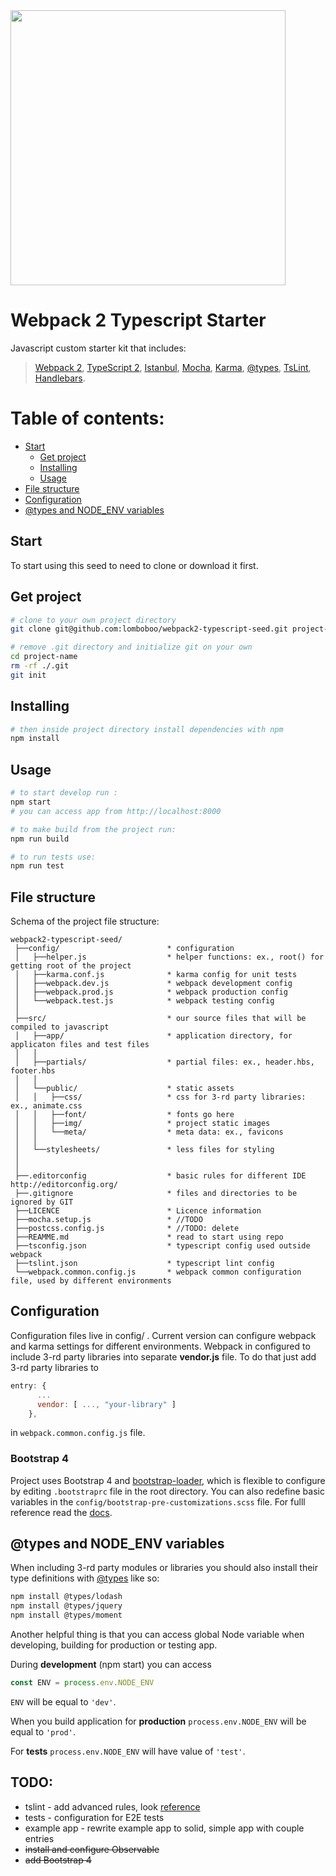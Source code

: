 <a align="center" href="https://webpack.js.org/">
  <img width="440" src="https://cdn-images-1.medium.com/max/1920/1*gdoQ1_5OID90wf1eLTFvWw.png" />
</a>

# Webpack 2 Typescript Starter
Javascript custom starter kit that includes:
> [Webpack 2](https://webpack.js.org/), [TypeScript 2](http://www.typescriptlang.org/), [Istanbul](https://github.com/gotwarlost/istanbul), [Mocha](https://mochajs.org/), [Karma](https://karma-runner.github.io/), [@types](https://www.npmjs.com/~types), [TsLint](http://palantir.github.io/tslint/), [Handlebars](http://handlebarsjs.com/).

# Table of contents:
* [Start](#start)
  * [Get project](#get-project)
  * [Installing](#installing)
  * [Usage](#usage)
* [File structure](#file-structure)
* [Configuration](#configuration)
* [@types and NODE_ENV variables](#types-and-node_env-variables)

## Start 
To start using this seed to need to clone or download it first.
## Get project
```bash
# clone to your own project directory
git clone git@github.com:lomboboo/webpack2-typescript-seed.git project-name

# remove .git directory and initialize git on your own
cd project-name
rm -rf ./.git
git init
```
## Installing
```bash
# then inside project directory install dependencies with npm
npm install
```
## Usage
```bash
# to start develop run :
npm start
# you can access app from http://localhost:8000

# to make build from the project run:
npm run build

# to run tests use:
npm run test
```

## File structure
Schema of the project file structure:
```
webpack2-typescript-seed/
 ├──config/                        * configuration
 │   ├──helper.js                  * helper functions: ex., root() for getting root of the project
 │   ├──karma.conf.js              * karma config for unit tests
 │   ├──webpack.dev.js             * webpack development config
 │   ├──webpack.prod.js            * webpack production config
 │   └──webpack.test.js            * webpack testing config
 │
 ├──src/                           * our source files that will be compiled to javascript
 │   ├──app/                       * application directory, for applicaton files and test files
 │   │
 │   ├──partials/                  * partial files: ex., header.hbs, footer.hbs
 │   │
 │   └──public/                    * static assets
 │   │   ├──css/                   * css for 3-rd party libraries: ex., animate.css
 │   │   ├──font/                  * fonts go here
 │   │   ├──img/                   * project static images
 │   │   └──meta/                  * meta data: ex., favicons
 │   │
 │   └──stylesheets/               * less files for styling
 │   
 │
 ├──.editorconfig                  * basic rules for different IDE http://editorconfig.org/
 ├──.gitignore                     * files and directories to be ignored by GIT
 ├──LICENCE                        * Licence information
 ├──mocha.setup.js                 * //TODO
 ├──postcss.config.js              * //TODO: delete
 ├──REAMME.md                      * read to start using repo
 ├──tsconfig.json                  * typescript config used outside webpack
 ├──tslint.json                    * typescript lint config
 └──webpack.common.config.js       * webpack common configuration file, used by different environments

```

## Configuration
Configuration files live in config/ . Current version can configure webpack and karma settings for different environments.
Webpack in configured to include 3-rd party libraries into separate **vendor.js** file. To do that just add 3-rd party libraries to 
```javascript
entry: {
      ...
      vendor: [ ..., "your-library" ]
    },
```
in ``webpack.common.config.js`` file.

### Bootstrap 4
Project uses Bootstrap 4 and [bootstrap-loader](https://github.com/shakacode/bootstrap-loader), which is flexible to configure by editing ``.bootstraprc`` file in the root directory. You can also redefine basic variables in the ``config/bootstrap-pre-customizations.scss`` file. For fulll reference read the [docs](https://github.com/shakacode/bootstrap-loader).

## @types and NODE_ENV variables

When including 3-rd party modules or libraries you should also install their type definitions with [@types](https://www.npmjs.com/~types) like so:

```bash
npm install @types/lodash
npm install @types/jquery
npm install @types/moment
```

Another helpful thing is that you can access global Node variable when developing, building for production or testing app. 

During **development** (npm start) you can access 
```javascript
const ENV = process.env.NODE_ENV

``` 

```ENV``` will be equal to ```'dev'```.

When you build application for **production** ```process.env.NODE_ENV``` will be equal to ```'prod'```.

For **tests** ```process.env.NODE_ENV``` will have value of ```'test'```.

## TODO:
* tslint - add advanced rules, look [reference](https://github.com/airbnb/javascript)
* tests - configuration for E2E tests
* example app - rewrite example app to solid, simple app with couple entries
* ~~install and configure Observable~~
* ~~add Bootstrap 4~~
